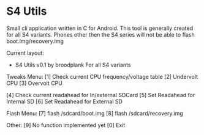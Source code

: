S4 Utils
===========

Small cli application written in C for Android. 
This tool is generally created for all S4 variants.
Phones other then the S4 series will not be able to flash boot.img/recovery.img

Current layout:

- S4 Utils v0.1
 by broodplank
 For all S4 variants

 Tweaks Menu:
 [1] Check current CPU frequency/voltage table
 [2] Undervolt CPU
 [3] Overvolt CPU

 [4] Check current readahead for In/external SDCard
 [5] Set Readahead for Internal SD
 [6] Set Readahead for External SD

  Flash Menu:
 [7] flash /sdcard/boot.img
 [8] flash /sdcard/recovery.img

  Other:
 [9] No function implemented yet
 [0] Exit

